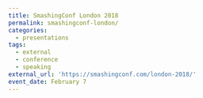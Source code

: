 ```yaml
---
title: SmashingConf London 2018
permalink: smashingconf-london/
categories:
  - presentations
tags:
  - external
  - conference
  - speaking
external_url: 'https://smashingconf.com/london-2018/'
event_date: February 7
---
```


